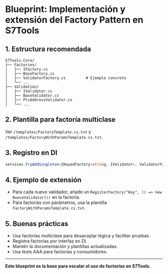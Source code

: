 # Blueprint: Implementación y extensión del Factory Pattern en S7Tools

## 1. Estructura recomendada

```
S7Tools.Core/
├── Factories/
│   ├── IFactory.cs
│   ├── BaseFactory.cs
│   ├── ValidatorFactory.cs         # Ejemplo concreto
│   └── ...
├── Validation/
│   ├── IValidator.cs
│   ├── BaseValidator.cs
│   ├── PlcAddressValidator.cs
│   └── ...
```

## 2. Plantilla para factoría multiclase

Ver `/templates/FactoryTemplate.cs.txt` y `/templates/FactoryWithParamsTemplate.cs.txt`.

## 3. Registro en DI

```csharp
services.TryAddSingleton<IKeyedFactory<string, IValidator>, ValidatorFactory>();
```

## 4. Ejemplo de extensión
- Para cada nuevo validador, añade un `RegisterFactory("Key", () => new NuevoValidator())` en la factoría.
- Para factorías con parámetros, usa la plantilla `FactoryWithParamsTemplate.cs.txt`.

## 5. Buenas prácticas
- Usa factorías multiclase para desacoplar lógica y facilitar pruebas.
- Registra factorías por interfaz en DI.
- Mantén la documentación y plantillas actualizadas.
- Usa tests AAA para factorías y consumidores.

---

**Este blueprint es la base para escalar el uso de factorías en S7Tools.**